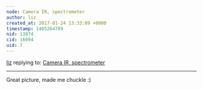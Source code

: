 ```yaml
---
node: Camera IR, spectrometer
author: liz
created_at: 2017-01-24 13:33:09 +0000
timestamp: 1485264789
nid: 13874
cid: 16094
uid: 7
---
```




[liz](../profile/liz) replying to: [Camera IR, spectrometer](../notes/Sigmund92/01-24-2017/camera-ir-spectrometer)

----
Great picture, made me chuckle :)